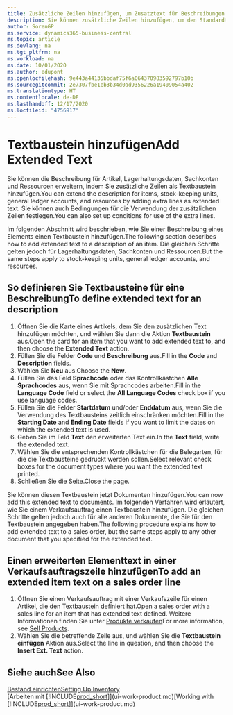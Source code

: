 ```yaml
---
title: Zusätzliche Zeilen hinzufügen, um Zusatztext für Beschreibungen zu definieren
description: Sie können zusätzliche Zeilen hinzufügen, um den Standardtext zu erweitern, der einen Artikel, ein Sachkonto oder andere Daten beschreibt.
author: SorenGP
ms.service: dynamics365-business-central
ms.topic: article
ms.devlang: na
ms.tgt_pltfrm: na
ms.workload: na
ms.date: 10/01/2020
ms.author: edupont
ms.openlocfilehash: 9e443a44135bbdaf75f6a064370983592797b10b
ms.sourcegitcommit: 2e7307fbe1eb3b34d0ad9356226a19409054a402
ms.translationtype: HT
ms.contentlocale: de-DE
ms.lasthandoff: 12/17/2020
ms.locfileid: "4756917"
---
```

# <a name="add-extended-text"></a><span data-ttu-id="d1d74-103">Textbaustein hinzufügen</span><span class="sxs-lookup"><span data-stu-id="d1d74-103">Add Extended Text</span></span>

<span data-ttu-id="d1d74-104">Sie können die Beschreibung für Artikel, Lagerhaltungsdaten, Sachkonten und Ressourcen erweitern, indem Sie zusätzliche Zeilen als Textbaustein hinzufügen.</span><span class="sxs-lookup"><span data-stu-id="d1d74-104">You can extend the description for items, stock-keeping units, general ledger accounts, and resources by adding extra lines as extended text.</span></span> <span data-ttu-id="d1d74-105">Sie können auch Bedingungen für die Verwendung der zusätzlichen Zeilen festlegen.</span><span class="sxs-lookup"><span data-stu-id="d1d74-105">You can also set up conditions for use of the extra lines.</span></span>  

<span data-ttu-id="d1d74-106">Im folgenden Abschnitt wird beschrieben, wie Sie einer Beschreibung eines Elements einen Textbaustein hinzufügen.</span><span class="sxs-lookup"><span data-stu-id="d1d74-106">The following section describes how to add extended text to a description of an item.</span></span> <span data-ttu-id="d1d74-107">Die gleichen Schritte gelten jedoch für Lagerhaltungsdaten, Sachkonten und Ressourcen.</span><span class="sxs-lookup"><span data-stu-id="d1d74-107">But the same steps apply to stock-keeping units, general ledger accounts, and resources.</span></span>  

## <a name="to-define-extended-text-for-an-description"></a><span data-ttu-id="d1d74-108">So definieren Sie Textbausteine für eine Beschreibung</span><span class="sxs-lookup"><span data-stu-id="d1d74-108">To define extended text for an description</span></span>

1. <span data-ttu-id="d1d74-109">Öffnen Sie die Karte eines Artikels, dem Sie den zusätzlichen Text hinzufügen möchten, und wählen Sie dann die Aktion **Textbaustein** aus.</span><span class="sxs-lookup"><span data-stu-id="d1d74-109">Open the card for an item that you want to add extended text to, and then choose the **Extended Text** action.</span></span>
2. <span data-ttu-id="d1d74-110">Füllen Sie die Felder **Code** und **Beschreibung** aus.</span><span class="sxs-lookup"><span data-stu-id="d1d74-110">Fill in the **Code** and **Description** fields.</span></span>
3. <span data-ttu-id="d1d74-111">Wählen Sie **Neu** aus.</span><span class="sxs-lookup"><span data-stu-id="d1d74-111">Choose the **New**.</span></span>
4. <span data-ttu-id="d1d74-112">Füllen Sie das Feld **Sprachcode** oder das Kontrollkästchen **Alle Sprachcodes** aus, wenn Sie mit Sprachcodes arbeiten.</span><span class="sxs-lookup"><span data-stu-id="d1d74-112">Fill in the **Language Code** field or select the **All Language Codes** check box if you use language codes.</span></span>
5. <span data-ttu-id="d1d74-113">Füllen Sie die Felder **Startdatum** und/oder **Enddatum** aus, wenn Sie die Verwendung des Textbausteins zeitlich einschränken möchten.</span><span class="sxs-lookup"><span data-stu-id="d1d74-113">Fill in the **Starting Date** and **Ending Date** fields if you want to limit the dates on which the extended text is used.</span></span>
6. <span data-ttu-id="d1d74-114">Geben Sie im Feld **Text** den erweiterten Text ein.</span><span class="sxs-lookup"><span data-stu-id="d1d74-114">In the **Text** field, write the extended text.</span></span>
7. <span data-ttu-id="d1d74-115">Wählen Sie die entsprechenden Kontrollkästchen für die Belegarten, für die die Textbausteine gedruckt werden sollen.</span><span class="sxs-lookup"><span data-stu-id="d1d74-115">Select relevant check boxes for the document types where you want the extended text printed.</span></span>
8. <span data-ttu-id="d1d74-116">Schließen Sie die Seite.</span><span class="sxs-lookup"><span data-stu-id="d1d74-116">Close the page.</span></span>

<span data-ttu-id="d1d74-117">Sie können diesen Textbaustein jetzt Dokumenten hinzufügen.</span><span class="sxs-lookup"><span data-stu-id="d1d74-117">You can now add this extended text to documents.</span></span> <span data-ttu-id="d1d74-118">Im folgenden Verfahren wird erläutert, wie Sie einem Verkaufsauftrag einen Textbaustein hinzufügen. Die gleichen Schritte gelten jedoch auch für alle anderen Dokumente, die Sie für den Textbaustein angegeben haben.</span><span class="sxs-lookup"><span data-stu-id="d1d74-118">The following procedure explains how to add extended text to a sales order, but the same steps apply to any other document that you specified for the extended text.</span></span>  

## <a name="to-add-an-extended-item-text-on-a-sales-order-line"></a><span data-ttu-id="d1d74-119">Einen erweiterten Elementtext in einer Verkaufsauftragszeile hinzufügen</span><span class="sxs-lookup"><span data-stu-id="d1d74-119">To add an extended item text on a sales order line</span></span>

1. <span data-ttu-id="d1d74-120">Öffnen Sie einen Verkaufsauftrag mit einer Verkaufszeile für einen Artikel, die den Textbaustein definiert hat.</span><span class="sxs-lookup"><span data-stu-id="d1d74-120">Open a sales order with a sales line for an item that has extended text defined.</span></span> <span data-ttu-id="d1d74-121">Weitere Informationen finden Sie unter [Produkte verkaufen](sales-how-sell-products.md)</span><span class="sxs-lookup"><span data-stu-id="d1d74-121">For more information, see [Sell Products](sales-how-sell-products.md).</span></span>
2. <span data-ttu-id="d1d74-122">Wählen Sie die betreffende Zeile aus, und wählen Sie die **Textbaustein einfügen** Aktion aus.</span><span class="sxs-lookup"><span data-stu-id="d1d74-122">Select the line in question, and then choose the **Insert Ext. Text** action.</span></span>

## <a name="see-also"></a><span data-ttu-id="d1d74-123">Siehe auch</span><span class="sxs-lookup"><span data-stu-id="d1d74-123">See Also</span></span>

[<span data-ttu-id="d1d74-124">Bestand einrichten</span><span class="sxs-lookup"><span data-stu-id="d1d74-124">Setting Up Inventory</span></span>](inventory-setup-inventory.md)  
<span data-ttu-id="d1d74-125">[Arbeiten mit [!INCLUDE[prod_short](includes/prod_short.md)]](ui-work-product.md)</span><span class="sxs-lookup"><span data-stu-id="d1d74-125">[Working with [!INCLUDE[prod_short](includes/prod_short.md)]](ui-work-product.md)</span></span>
